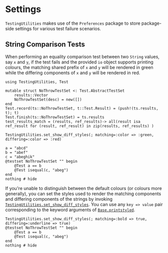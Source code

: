 # Settings 
`TestingUtilities` makes use of the `Preferences` package to store package-side settings for various test failure scenarios.

## String Comparison Tests 
When performing an equality comparison test between two `String` values, say `x` and `y`, if the test fails and the provided `io` object supports printing colours, the matching shared prefix of `x` and `y` will be rendered in green while the differing components of `x` and `y` will be rendered in red.

```@setup settings
using TestingUtilities, Test

mutable struct NoThrowTestSet <: Test.AbstractTestSet
    results::Vector
    NoThrowTestSet(desc) = new([])
end
Test.record(ts::NoThrowTestSet, t::Test.Result) = (push!(ts.results, t); t)
Test.finish(ts::NoThrowTestSet) = ts.results
test_results_match = (results, ref_results)-> all(result isa ref_result for (result, ref_result) in zip(results, ref_results) )

TestingUtilities.set_show_diff_styles(; matching=:color => :green, differing=:color => :red)
```

```@example settings
a = "abcd" 
b = "abef"
c = "abeghik"
@testset NoThrowTestSet "" begin 
    @Test a == b
    @Test isequal(c, "abeg")
end
nothing # hide
```

If you're unable to distinguish between the default colours (or colours more generally), you can set the styles used to render the matching components and differing components of the strings by invoking [`TestingUtilities.set_show_diff_styles`](@ref). You can use any `key => value` pair corresponding to the keyword arguments of [`Base.printstyled`](https://docs.julialang.org/en/v1/base/io-network/#Base.printstyled).

```@example settings 
TestingUtilities.set_show_diff_styles(; matching=:bold => true, differing=:underline => true)
@testset NoThrowTestSet "" begin 
    @Test a == b
    @Test isequal(c, "abeg")
end
nothing # hide
```
